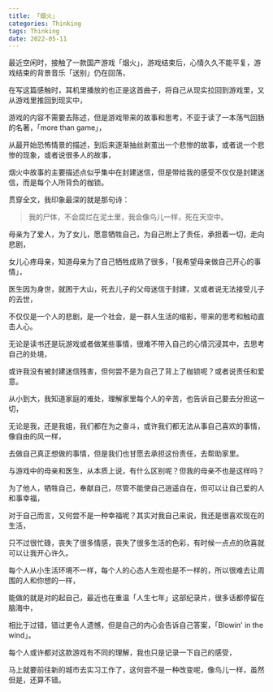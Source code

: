 ```yaml
---
title: 「烟火」
categories: Thinking
tags: Thinking
date: 2022-05-11
---
```


<esacpe><!--more--></escape>

最近空闲时，接触了一款国产游戏「烟火」，游戏结束后，心情久久不能平复，游戏结束的背景音乐「送别」仍在回荡，

在写这篇感触时，耳机里播放的也正是这首曲子，将自己从现实拉回到游戏里，又从游戏里推回到现实中，

游戏的内容不需要去陈述，但是游戏带来的故事和思考，不亚于读了一本荡气回肠的名著，「more than game」，

从最开始恐怖情景的描述，到后来逐渐抽丝剥茧出一个悲惨的故事，或者说一个悲惨的现象，或者说很多人的故事，

烟火中故事的主要描述点似乎集中在封建迷信，但是带给我的感受不仅仅是封建迷信，而是每个人所背负的枷锁。

贯穿全文，我印象最深的就是那句诗：

> 我的尸体，不会腐烂在泥土里，我会像鸟儿一样，死在天空中。

母亲为了爱人，为了女儿，愿意牺牲自己，为自己附上了责任，承担着一切，走向悲剧，

女儿心疼母亲，知道母亲为了自己牺牲成熟了很多，「我希望母亲做自己开心的事情」，

医生因为身世，就困于大山，死去儿子的父母迷信于封建，又或者说无法接受儿子的去世，

不仅仅是一个人的悲剧，是一个社会，是一群人生活的缩影，带来的思考和触动直击人心。

无论是读书还是玩游戏或者做某些事情，很难不带入自己的心情沉浸其中，去思考自己的处境，

或许我没有被封建迷信残害，但何尝不是为自己了背上了枷锁呢？或者说责任和爱意。

从小到大，我知道家庭的难处，理解家里每个人的辛苦，也告诉自己要去分担这一切，

无论是我，还是我姐，我们都在为之奋斗，或许我们都无法从事自己喜欢的事情，像自由的风一样，

去做自己真正想做的事情，但是我们也甘愿去承担这份责任，去帮助家里。

与游戏中的母亲和医生，从本质上说，有什么区别呢？但我的母亲不也是这样吗？

为了他人，牺牲自己，奉献自己，尽管不能使自己逍遥自在，但可以让自己爱的人和事幸福，

对于自己而言，又何尝不是一种幸福呢？其实对我自己来说，我还是很喜欢现在的生活，

只不过很忙碌，丧失了很多情感，丧失了很多生活的色彩，有时候一点点的欣喜就可以让我开心许久。

每个人从小生活环境不一样，每个人的心态人生观也是不一样的，所以很难去让周围的人和你想的一样，

能做的就是对的起自己，最近也在重温「人生七年」这部纪录片，很多话都停留在脑海中，

相比于过错，错过更令人遗憾，但是自己的内心会告诉自己答案，「Blowin' in the wind」。

每个人或许都对这款游戏有不同的理解，我也只是记录一下自己的感受，

马上就要前往新的城市去实习工作了，这何尝不是一种改变呢，像鸟儿一样，虽然但是，还算不错。
